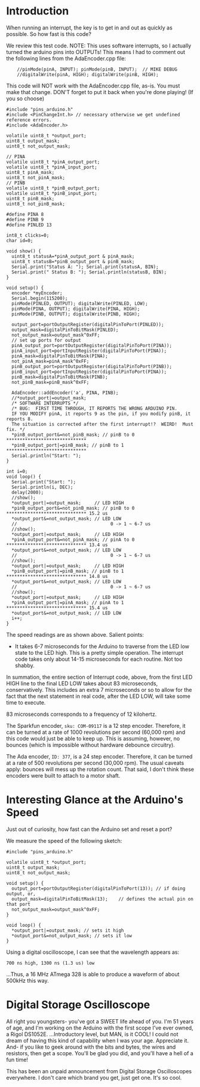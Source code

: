 # Introduction #

When running an interrupt, the key is to get in and out as quickly as possible.  So how fast is this code?

We review this test code.  NOTE:  This uses software interrupts, so I actually turned the arduino pins into OUTPUTs!  This means I had to comment out the following lines from the AdaEncoder.cpp file:
```
    //pinMode(pinA, INPUT); pinMode(pinB, INPUT);  // MIKE DEBUG
    //digitalWrite(pinA, HIGH); digitalWrite(pinB, HIGH);
```
This code will NOT work with the AdaEncoder.cpp file, as-is.  You must make that change.  DON'T forget to put it back when you're done playing!  (If you so choose)

```
#include "pins_arduino.h"
#include <PinChangeInt.h> // necessary otherwise we get undefined reference errors.
#include <AdaEncoder.h>

volatile uint8_t *output_port;
uint8_t output_mask;
uint8_t not_output_mask;

// PINA
volatile uint8_t *pinA_output_port;
volatile uint8_t *pinA_input_port;
uint8_t pinA_mask;
uint8_t not_pinA_mask;
// PINB
volatile uint8_t *pinB_output_port;
volatile uint8_t *pinB_input_port;
uint8_t pinB_mask;
uint8_t not_pinB_mask;

#define PINA 8
#define PINB 9
#define PINLED 13

int8_t clicks=0;
char id=0;

void show() {
  uint8_t statusA=*pinA_output_port & pinA_mask;
  uint8_t statusB=*pinB_output_port & pinB_mask;
  Serial.print("Status A: "); Serial.print(statusA, BIN);
  Serial.print(" Status B: "); Serial.println(statusB, BIN);
}

void setup() {
  encoder *myEncoder;
  Serial.begin(115200);
  pinMode(PINLED, OUTPUT); digitalWrite(PINLED, LOW);
  pinMode(PINA, OUTPUT); digitalWrite(PINA, HIGH);
  pinMode(PINB, OUTPUT); digitalWrite(PINB, HIGH);
  
  output_port=portOutputRegister(digitalPinToPort(PINLED));
  output_mask=digitalPinToBitMask(PINLED);
  not_output_mask=output_mask^0xFF;
  // set up ports for output
  pinA_output_port=portOutputRegister(digitalPinToPort(PINA));
  pinA_input_port=portInputRegister(digitalPinToPort(PINA));
  pinA_mask=digitalPinToBitMask(PINA);
  not_pinA_mask=pinA_mask^0xFF;
  pinB_output_port=portOutputRegister(digitalPinToPort(PINB));
  pinB_input_port=portInputRegister(digitalPinToPort(PINA));
  pinB_mask=digitalPinToBitMask(PINB);
  not_pinB_mask=pinB_mask^0xFF;

  AdaEncoder::addEncoder('a', PINA, PINB);
  //*output_port|=output_mask;
  /* SOFTWARE INTERRUPTS */
  /* BUG:  FIRST TIME THROUGH, IT REPORTS THE WRONG ARDUINO PIN.
  IF YOU MODIFY pinA, it reports 9 as the pin, if you modify pinB, it reports 8.
  The situation is corrected after the first interrupt!?  WEIRD!  Must fix. */
  *pinB_output_port&=not_pinB_mask; // pinB to 0 ******************************
  *pinB_output_port|=pinB_mask; // pinB to 1 ******************************
  Serial.println("Start: ");
}

int i=0;
void loop() {
  Serial.print("Start: ");
  Serial.println(i, DEC);
  delay(2000);
  //show();
  *output_port|=output_mask;     // LED HIGH
  *pinB_output_port&=not_pinB_mask; // pinB to 0 ****************************** 15.2 us
  *output_port&=not_output_mask; // LED LOW
  //                                   0 -> 1 ~ 6-7 us
  //show();
  *output_port|=output_mask;     // LED HIGH
  *pinA_output_port&=not_pinA_mask; // pinA to 0 ****************************** 13.4 us
  *output_port&=not_output_mask; // LED LOW
  //                                   0 -> 1 ~ 6-7 us
  //show();
  *output_port|=output_mask;     // LED HIGH
  *pinB_output_port|=pinB_mask; // pinB to 1 ****************************** 14.8 us
  *output_port&=not_output_mask; // LED LOW
  //                                   0 -> 1 ~ 6-7 us  
  //show();
  *output_port|=output_mask;     // LED HIGH
  *pinA_output_port|=pinA_mask; // pinA to 1 ****************************** 15.4 us
  *output_port&=not_output_mask; // LED LOW
  i++;
}
```
The speed readings are as shown above.  Salient points:
  * It takes 6-7 microseconds for the Arduino to traverse from the LED low state to the LED high.  This is a pretty simple operation.  The interrupt code takes only about 14-15 microseconds for each routine.  Not too shabby.

In summation, the entire section of Interrupt code, above, from the first LED HIGH line to the final LED LOW takes about 83 microseconds, conservatively.  This includes an extra 7 microseconds or so to allow for the fact that the next statement in real code, after the LED LOW, will take some time to execute.

83 microseconds corresponds to a frequency of 12 kilohertz.

The Sparkfun encoder, `sku: COM-09117` is a 12 step encoder.  Therefore, it can be turned at a rate of 1000 revolutions per second (60,000 rpm) and this code would just be able to keep up.  This is assuming, however, no bounces (which is impossible without hardware debounce circuitry).

The Ada encoder, `ID: 377`, is a 24 step encoder.  Therefore, it can be turned at a rate of 500 revolutions per second (30,000 rpm).  The usual caveats apply:  bounces will mess up the rotation count.  That said, I don't think these encoders were built to attach to a motor shaft.

# Interesting Glance at the Arduino's Speed #
Just out of curiosity, how fast can the Arduino set and reset a port?

We measure the speed of the following sketch:
```
#include "pins_arduino.h"

volatile uint8_t *output_port;
uint8_t output_mask;
uint8_t not_output_mask;

void setup() {
  output_port=portOutputRegister(digitalPinToPort(13)); // if doing output, or,
  output_mask=digitalPinToBitMask(13);    // defines the actual pin on that port
  not_output_mask=output_mask^0xFF;
}

void loop() {
  *output_port|=output_mask; // sets it high
  *output_port&=not_output_mask; // sets it low
}
```
Using a digital oscilloscope, I can see that the wavelength appears as:
```
700 ns high, 1300 ns (1.3 us) low
```
...Thus, a 16 MHz ATmega 328 is able to produce a waveform of about 500kHz this way.

# Digital Storage Oscilloscope #
All right you youngsters- you've got a SWEET life ahead of you.  I'm 51 years of age, and I'm working on the Arduino with the first scope I've ever owned, a Rigol DS1052E.  ...Introductory level, but MAN, is it COOL!  I could not dream of having this kind of capability when I was your age.  Appreciate it.  And- if you like to geek around with the bits and bytes, the wires and resistors, then get a scope.  You'll be glad you did, and you'll have a hell of a fun time!

This has been an unpaid announcement from Digital Storage Oscilloscopes everywhere.  I don't care which brand you get, just get one.  It's so cool.